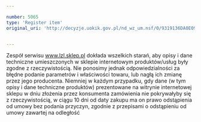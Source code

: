 ```yaml
---

number: 5065
type: 'Register item'
original_uri: 'http://decyzje.uokik.gov.pl/nd_wz_um.nsf/0/9319136DA0E09543C1257BB9004CFEFA?OpenDocument'


---
```


Zespół serwisu www.lzl.sklep.pl dokłada wszelkich starań, aby opisy i dane techniczne umieszczonych w sklepie internetowym produktów/usług były zgodne z rzeczywistością. Nie ponosimy jednak odpowiedzialności za błędne podanie parametrów i właściwości towaru, lub nagłą ich zmianę przez jego producenta. Niemniej w każdym przypadku, gdy dane (w tym opisy i dane techniczne produktów) prezentowane na witrynie internetowej sklepu w dniu złożenia przez konsumenta zamówienia nie pokrywałyby się z rzeczywistością, w ciągu 10 dni od daty zakupu ma on prawo odstąpienia od umowy bez podania przyczyn, zgodnie z przepisami o odstąpieniu od umowy zawartej na odległość
